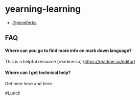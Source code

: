 # yearning-learning
- [@jenniferks](https://www.github.com/JenniferKS)
## FAQ

#### Where can you go to find more info on mark down language?

This is a helpful resource [readme.so] (https://readme.so/editor)

#### Where can I get technical help?

Get here here and here

#Lunch
